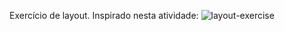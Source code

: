 Exercício de layout. Inspirado nesta atividade: ![layout-exercise](http://web.simmons.edu/~grovesd/comm328/demo/css-exercises/simmons-layout-exercise/)

